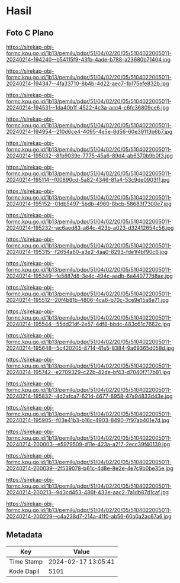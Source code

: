 # Hasil

## Foto C Plano

https://sirekap-obj-formc.kpu.go.id/1b13/pemilu/pdpr/51/04/02/20/05/5104022005011-20240214-194240--b54115f9-43fb-4ade-b788-a23680b71404.jpg

https://sirekap-obj-formc.kpu.go.id/1b13/pemilu/pdpr/51/04/02/20/05/5104022005011-20240214-194347--4fa33710-8b4b-4d22-aec7-1b175efe832b.jpg

https://sirekap-obj-formc.kpu.go.id/1b13/pemilu/pdpr/51/04/02/20/05/5104022005011-20240214-194531--1da40b1f-4522-4c3a-acc4-c6fc36809ce6.jpg

https://sirekap-obj-formc.kpu.go.id/1b13/pemilu/pdpr/51/04/02/20/05/5104022005011-20240214-194954--210d6ce4-4095-4e5e-8d56-60e39113b6b7.jpg

https://sirekap-obj-formc.kpu.go.id/1b13/pemilu/pdpr/51/04/02/20/05/5104022005011-20240214-195032--8fb9039e-7775-45a6-89d4-ab6370b9b0f3.jpg

https://sirekap-obj-formc.kpu.go.id/1b13/pemilu/pdpr/51/04/02/20/05/5104022005011-20240214-195114--f00890cd-5a82-4346-81a4-53c9de0903f1.jpg

https://sirekap-obj-formc.kpu.go.id/1b13/pemilu/pdpr/51/04/02/20/05/5104022005011-20240214-195152--01db5497-5bdb-4960-8bcb-58683f7300e7.jpg

https://sirekap-obj-formc.kpu.go.id/1b13/pemilu/pdpr/51/04/02/20/05/5104022005011-20240214-195232--ac6aed83-a64c-423b-a023-d32412654c56.jpg

https://sirekap-obj-formc.kpu.go.id/1b13/pemilu/pdpr/51/04/02/20/05/5104022005011-20240214-195315--f2654a60-a3e2-4aa0-8293-fde1f4bf90c6.jpg

https://sirekap-obj-formc.kpu.go.id/1b13/pemilu/pdpr/51/04/02/20/05/5104022005011-20240214-195349--fe5887d8-3e4c-494c-aadb-6a440777d8ae.jpg

https://sirekap-obj-formc.kpu.go.id/1b13/pemilu/pdpr/51/04/02/20/05/5104022005011-20240214-195512--20f4b81b-4806-4ca6-b70c-3ce9e15a8e71.jpg

https://sirekap-obj-formc.kpu.go.id/1b13/pemilu/pdpr/51/04/02/20/05/5104022005011-20240214-195544--55dd21df-2e57-4df8-bbdc-483c61c7662c.jpg

https://sirekap-obj-formc.kpu.go.id/1b13/pemilu/pdpr/51/04/02/20/05/5104022005011-20240214-195648--5c420205-8714-41e5-8384-9a69365d058d.jpg

https://sirekap-obj-formc.kpu.go.id/1b13/pemilu/pdpr/51/04/02/20/05/5104022005011-20240214-195742--e2709329-c22b-42de-bf43-d7040f717b81.jpg

https://sirekap-obj-formc.kpu.go.id/1b13/pemilu/pdpr/51/04/02/20/05/5104022005011-20240214-195832--4d2afca7-621d-4677-8958-47a94833d43e.jpg

https://sirekap-obj-formc.kpu.go.id/1b13/pemilu/pdpr/51/04/02/20/05/5104022005011-20240214-195905--f03e41b3-b16c-4903-8490-7f97ab401e7d.jpg

https://sirekap-obj-formc.kpu.go.id/1b13/pemilu/pdpr/51/04/02/20/05/5104022005011-20240214-200003--e5979509-d11e-423a-a217-2ecc39f40139.jpg

https://sirekap-obj-formc.kpu.go.id/1b13/pemilu/pdpr/51/04/02/20/05/5104022005011-20240214-200039--2f539078-b61c-4d8e-8e2e-4e7c9b0be35e.jpg

https://sirekap-obj-formc.kpu.go.id/1b13/pemilu/pdpr/51/04/02/20/05/5104022005011-20240214-200213--9d3cd453-486f-433e-aac2-7a1db87d1caf.jpg

https://sirekap-obj-formc.kpu.go.id/1b13/pemilu/pdpr/51/04/02/20/05/5104022005011-20240214-200229--c4a238d7-214a-41f0-ab56-60a0a2ac67a6.jpg


## Metadata

| Key        | Value               |
| ---------- | ------------------- |
| Time Stamp | 2024-02-17 13:05:41 |
| Kode Dapil | 5101                |



